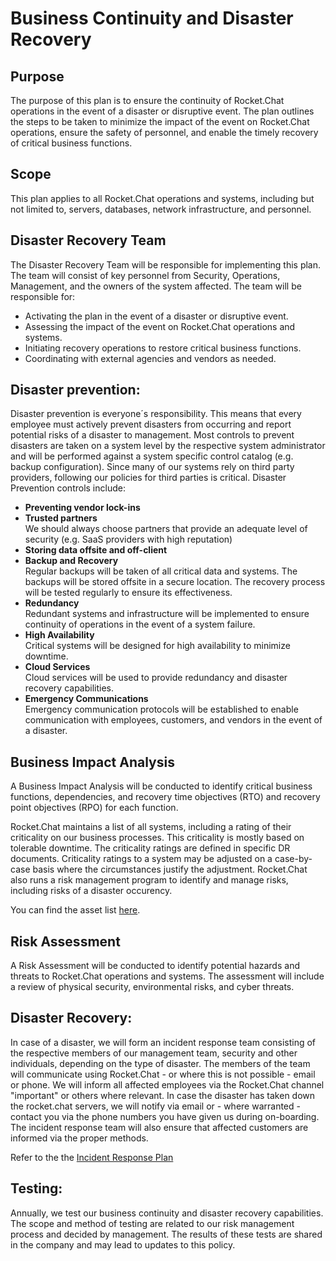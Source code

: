 # Business Continuity and Disaster Recovery

## Purpose

The purpose of this plan is to ensure the continuity of Rocket.Chat operations in the event of a disaster or disruptive event. The plan outlines the steps to be taken to minimize the impact of the event on Rocket.Chat operations, ensure the safety of personnel, and enable the timely recovery of critical business functions.

## Scope

This plan applies to all Rocket.Chat operations and systems, including but not limited to, servers, databases, network infrastructure, and personnel.

## Disaster Recovery Team

The Disaster Recovery Team will be responsible for implementing this plan. The team will consist of key personnel from Security, Operations, Management, and the owners of the system affected. The team will be responsible for:

* Activating the plan in the event of a disaster or disruptive event.
* Assessing the impact of the event on Rocket.Chat operations and systems.
* Initiating recovery operations to restore critical business functions.
* Coordinating with external agencies and vendors as needed.

## Disaster prevention:

Disaster prevention is everyone´s responsibility. This means that every employee must actively prevent disasters from occurring and report potential risks of a disaster to management. Most controls to prevent disasters are taken on a system level by the respective system administrator and will be performed against a system specific control catalog (e.g. backup configuration). Since many of our systems rely on third party providers, following our policies for third parties is critical. Disaster Prevention controls include:

* **Preventing vendor lock-ins**
* **Trusted partners**\
  We should always choose partners that provide an adequate level of security (e.g. SaaS providers with high reputation)
* **Storing data offsite and off-client**
* **Backup and Recovery**\
  Regular backups will be taken of all critical data and systems. The backups will be stored offsite in a secure location. The recovery process will be tested regularly to ensure its effectiveness.
* **Redundancy**\
  Redundant systems and infrastructure will be implemented to ensure continuity of operations in the event of a system failure.
* **High Availability**\
  Critical systems will be designed for high availability to minimize downtime.
* **Cloud Services**\
  Cloud services will be used to provide redundancy and disaster recovery capabilities.
* **Emergency Communications**\
  Emergency communication protocols will be established to enable communication with employees, customers, and vendors in the event of a disaster.

## Business Impact Analysis

A Business Impact Analysis will be conducted to identify critical business functions, dependencies, and recovery time objectives (RTO) and recovery point objectives (RPO) for each function.

Rocket.Chat maintains a list of all systems, including a rating of their criticality on our business processes. This criticality is mostly based on tolerable downtime. The criticality ratings are defined in specific DR documents. Criticality ratings to a system may be adjusted on a case-by-case basis where the circumstances justify the adjustment. Rocket.Chat also runs a risk management program to identify and manage risks, including risks of a disaster occurency.

You can find the asset list [here](https://docs.google.com/spreadsheets/d/1Fmei\_-OGpXvUwsHzd8K87ke-CgCLOGpzerrPEQo9e0Q).

## Risk Assessment

A Risk Assessment will be conducted to identify potential hazards and threats to Rocket.Chat operations and systems. The assessment will include a review of physical security, environmental risks, and cyber threats.



## Disaster Recovery:

In case of a disaster, we will form an incident response team consisting of the respective members of our management team, security and other individuals, depending on the type of disaster. The members of the team will communicate using Rocket.Chat - or where this is not possible - email or phone. We will inform all affected employees via the Rocket.Chat channel "important" or others where relevant. In case the disaster has taken down the rocket.chat servers, we will notify via email or - where warranted - contact you via the phone numbers you have given us during on-boarding. The incident response team will also ensure that affected customers are informed via the proper methods.

Refer to the the [Incident Response Plan](https://docs.google.com/document/d/17yZJ9oP3OJl3oWYTSNKNeXy54OEr7dn3ldpDKi52Ksc/edit#heading=h.wytzxqmvrwlq)

## Testing:

Annually, we test our business continuity and disaster recovery capabilities. The scope and method of testing are related to our risk management process and decided by management. The results of these tests are shared in the company and may lead to updates to this policy.
